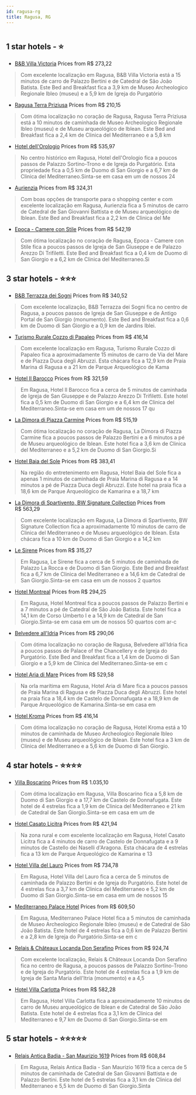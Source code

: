 ```yaml
---
id: ragusa-rg
title: Ragusa, RG
---
```


<center><img src="https://i.travelapi.com/hotels/42000000/41530000/41525600/41525555/e745e6ed_z.jpg" alt="" /></center>


##  1 star hotels - ⭐️

-    [B&B Villa Victoria](https://www.hurb.com/br/aud/https://www.hurb.com/br/hotels/ragusa/b-b-villa-victoria-HT-MTVW?cmp=18055) Prices from R$ 273,22
   > Com excelente localização em Ragusa, B&B Villa Victoria está a 15 minutos de carro de Palazzo Bertini e de Catedral de São João Batista.  Este Bed and Breakfast fica a 3,9 km de Museo Archeologico Regionale Ibleo (museu) e a 5,9 km de Igreja do Purgatório
-    [Ragusa Terra Priziusa](https://www.hurb.com/br/aud/https://www.hurb.com/br/hotels/ragusa/ragusa-terra-priziusa-HT-NOM4?cmp=18055) Prices from R$ 210,15
   > Com ótima localização no coração de Ragusa, Ragusa Terra Priziusa está a 10 minutos de caminhada de Museo Archeologico Regionale Ibleo (museu) e de Museu arqueológico de Iblean.  Este Bed and Breakfast fica a 2,4 km de Clinica del Mediterraneo e a 5,8 km 
-    [Hotel dell'Orologio](https://www.hurb.com/br/aud/https://www.hurb.com/br/hotels/ragusa/hotel-dell-orologio-HT-OP8N?cmp=18055) Prices from R$ 535,97
   > No centro histórico em Ragusa, Hotel dell'Orologio fica a poucos passos de Palazzo Sortino-Trono e de Igreja do Purgatório.  Esta propriedade fica a 0,5 km de Duomo di San Giorgio e a 6,7 km de Clinica del Mediterraneo.Sinta-se em casa em um de nossos 24 
-    [Aurienzia](https://www.hurb.com/br/aud/https://www.hurb.com/br/hotels/ragusa/aurienzia-HT-TGS0?cmp=18055) Prices from R$ 324,31
   > Com boas opções de transporte para o shopping center e com excelente localização em Ragusa, Aurienzia fica a 5 minutos de carro de Catedral de San Giovanni Battista e de Museu arqueológico de Iblean.  Este Bed and Breakfast fica a 2,2 km de Clinica del Me
-    [Epoca  - Camere con Stile](https://www.hurb.com/br/aud/https://www.hurb.com/br/hotels/ragusa/epoca-camere-con-stile-HT-108H?cmp=18055) Prices from R$ 542,19
   > Com ótima localização no coração de Ragusa, Epoca  - Camere con Stile fica a poucos passos de Igreja de San Giuseppe e de Palazzo Arezzo Di Trifiletti.  Este Bed and Breakfast fica a 0,4 km de Duomo di San Giorgio e a 6,2 km de Clinica del Mediterraneo.Si

##  3 star hotels - ⭐️⭐️⭐️

-    [B&B Terrazza dei Sogni](https://www.hurb.com/br/aud/https://www.hurb.com/br/hotels/ragusa/b-b-terrazza-dei-sogni-HT-D9G2?cmp=18055) Prices from R$ 340,52
   > Com excelente localização, B&B Terrazza dei Sogni fica no centro de Ragusa, a poucos passos de Igreja de San Giuseppe e de Antigo Portal de San Giorgio (monumento).  Este Bed and Breakfast fica a 0,6 km de Duomo di San Giorgio e a 0,9 km de Jardins Iblei.
-    [Turismo Rurale Cozzo di Papaleo](https://www.hurb.com/br/aud/https://www.hurb.com/br/hotels/ragusa/turismo-rurale-cozzo-di-papaleo-HT-Z25F?cmp=18055) Prices from R$ 416,14
   > Com excelente localização em Ragusa, Turismo Rurale Cozzo di Papaleo fica a aproximadamente 15 minutos de carro de Via del Mare e de Piazza Duca degli Abruzzi.  Esta chácara fica a 12,9 km de Praia Marina di Ragusa e a 21 km de Parque Arqueológico de Kama
-    [Hotel Il Barocco](https://www.hurb.com/br/aud/https://www.hurb.com/br/hotels/ragusa/hotel-il-barocco-HT-76H0?cmp=18055) Prices from R$ 321,59
   > Em Ragusa, Hotel Il Barocco fica a cerca de 5 minutos de caminhada de Igreja de San Giuseppe e de Palazzo Arezzo Di Trifiletti.  Este hotel fica a 0,5 km de Duomo di San Giorgio e a 6,4 km de Clinica del Mediterraneo.Sinta-se em casa em um de nossos 17 qu
-    [La Dimora di Piazza Carmine](https://www.hurb.com/br/aud/https://www.hurb.com/br/hotels/ragusa/la-dimora-di-piazza-carmine-HT-0Y8O?cmp=18055) Prices from R$ 515,19
   > Com ótima localização no coração de Ragusa, La Dimora di Piazza Carmine fica a poucos passos de Palazzo Bertini e a 6 minutos a pé de Museu arqueológico de Iblean.  Este hotel fica a 3,6 km de Clinica del Mediterraneo e a 5,2 km de Duomo di San Giorgio.Si
-    [Hotel Baia del Sole](https://www.hurb.com/br/aud/https://www.hurb.com/br/hotels/ragusa/hotel-baia-del-sole-HT-6VKC?cmp=18055) Prices from R$ 383,41
   > Na região do entretenimento em Ragusa, Hotel Baia del Sole fica a apenas 1 minutos de caminhada de Praia Marina di Ragusa e a 14 minutos a pé de Piazza Duca degli Abruzzi.  Este hotel na praia fica a 18,6 km de Parque Arqueológico de Kamarina e a 18,7 km 
-    [La Dimora di Spartivento, BW Signature Collection](https://www.hurb.com/br/aud/https://www.hurb.com/br/hotels/ragusa/la-dimora-di-spartivento-bw-signature-collection-HT-9QSM?cmp=18055) Prices from R$ 563,29
   > Com excelente localização em Ragusa, La Dimora di Spartivento, BW Signature Collection fica a aproximadamente 10 minutos de carro de Clinica del Mediterraneo e de Museu arqueológico de Iblean.  Esta chácara fica a 10 km de Duomo di San Giorgio e a 14,2 km
-    [Le Sirene](https://www.hurb.com/br/aud/https://www.hurb.com/br/hotels/ragusa/le-sirene-HT-SU0I?cmp=18055) Prices from R$ 315,27
   > Em Ragusa, Le Sirene fica a cerca de 5 minutos de caminhada de Palazzo La Rocca e de Duomo di San Giorgio.  Este Bed and Breakfast fica a 6,7 km de Clinica del Mediterraneo e a 14,6 km de Catedral de San Giorgio.Sinta-se em casa em um de nossos 2 quartos 
-    [Hotel Montreal](https://www.hurb.com/br/aud/https://www.hurb.com/br/hotels/ragusa/hotel-montreal-HT-2TC6?cmp=18055) Prices from R$ 294,25
   > Em Ragusa, Hotel Montreal fica a poucos passos de Palazzo Bertini e a 7 minutos a pé de Catedral de São João Batista.  Este hotel fica a 14,1 km de Corso Umberto I e a 14,9 km de Catedral de San Giorgio.Sinta-se em casa em um de nossos 50 quartos com ar-c
-    [Belvedere all'Idria](https://www.hurb.com/br/aud/https://www.hurb.com/br/hotels/ragusa/belvedere-all-idria-HT-8MEZ?cmp=18055) Prices from R$ 290,06
   > Com ótima localização no coração de Ragusa, Belvedere all'Idria fica a poucos passos de Palace of the Chancellery e de Igreja do Purgatório.  Este Bed and Breakfast fica a 1,4 km de Duomo di San Giorgio e a 5,9 km de Clinica del Mediterraneo.Sinta-se em c
-    [Hotel Aria di Mare](https://www.hurb.com/br/aud/https://www.hurb.com/br/hotels/ragusa/hotel-aria-di-mare-HT-6RNO?cmp=18055) Prices from R$ 529,58
   > Na orla marítima em Ragusa, Hotel Aria di Mare fica a poucos passos de Praia Marina di Ragusa e de Piazza Duca degli Abruzzi.  Este hotel na praia fica a 18,4 km de Castelo de Donnafugata e a 18,9 km de Parque Arqueológico de Kamarina.Sinta-se em casa em 
-    [Hotel Kroma](https://www.hurb.com/br/aud/https://www.hurb.com/br/hotels/ragusa/hotel-kroma-HT-KFQS?cmp=18055) Prices from R$ 416,14
   > Com ótima localização no coração de Ragusa, Hotel Kroma está a 10 minutos de caminhada de Museo Archeologico Regionale Ibleo (museu) e de Museu arqueológico de Iblean.  Este hotel fica a 3 km de Clinica del Mediterraneo e a 5,6 km de Duomo di San Giorgio.

##  4 star hotels - ⭐️⭐️⭐️⭐️

-    [Villa Boscarino](https://www.hurb.com/br/aud/https://www.hurb.com/br/hotels/ragusa/villa-boscarino-HT-1HKE?cmp=18055) Prices from R$ 1.035,10
   > Com ótima localização em Ragusa, Villa Boscarino fica a 5,8 km de Duomo di San Giorgio e a 17,7 km de Castelo de Donnafugata.  Este hotel de 4 estrelas fica a 1,9 km de Clinica del Mediterraneo e 21 km de Catedral de San Giorgio.Sinta-se em casa em um de 
-    [Hotel Casato Licitra](https://www.hurb.com/br/aud/https://www.hurb.com/br/hotels/ragusa/hotel-casato-licitra-HT-7SHL?cmp=18055) Prices from R$ 421,94
   > Na zona rural e com excelente localização em Ragusa, Hotel Casato Licitra fica a 4 minutos de carro de Castelo de Donnafugata e a 9 minutos de Castello dei Naselli d'Aragona.  Esta chácara de 4 estrelas fica a 13 km de Parque Arqueológico de Kamarina e 13
-    [Hotel Villa del Lauro](https://www.hurb.com/br/aud/https://www.hurb.com/br/hotels/ragusa/hotel-villa-del-lauro-HT-RJ3N?cmp=18055) Prices from R$ 734,78
   > Em Ragusa, Hotel Villa del Lauro fica a cerca de 5 minutos de caminhada de Palazzo Bertini e de Igreja do Purgatório.  Este hotel de 4 estrelas fica a 3,7 km de Clinica del Mediterraneo e 5,2 km de Duomo di San Giorgio.Sinta-se em casa em um de nossos 15 
-    [Mediterraneo Palace Hotel](https://www.hurb.com/br/aud/https://www.hurb.com/br/hotels/ragusa/mediterraneo-palace-hotel-HT-MFUR?cmp=18055) Prices from R$ 609,50
   > Em Ragusa, Mediterraneo Palace Hotel fica a 5 minutos de caminhada de Museo Archeologico Regionale Ibleo (museu) e de Catedral de São João Batista.  Este hotel de 4 estrelas fica a 0,6 km de Palazzo Bertini e a 2,8 km de Igreja do Purgatório.Sinta-se em c
-    [Relais & Châteaux Locanda Don Serafino](https://www.hurb.com/br/aud/https://www.hurb.com/br/hotels/ragusa/relais-chateaux-locanda-don-serafino-HT-EA35?cmp=18055) Prices from R$ 924,74
   > Com excelente localização, Relais & Châteaux Locanda Don Serafino fica no centro de Ragusa, a poucos passos de Palazzo Sortino-Trono e de Igreja do Purgatório.  Este hotel de 4 estrelas fica a 1,9 km de Igreja de Santa Maria dell'Itria (monumento) e a 4,5
-    [Hotel Villa Carlotta](https://www.hurb.com/br/aud/https://www.hurb.com/br/hotels/ragusa/hotel-villa-carlotta-HT-VDMM?cmp=18055) Prices from R$ 582,28
   > Em Ragusa, Hotel Villa Carlotta fica a aproximadamente 10 minutos de carro de Museu arqueológico de Iblean e de Catedral de São João Batista.  Este hotel de 4 estrelas fica a 3,1 km de Clinica del Mediterraneo e 9,7 km de Duomo di San Giorgio.Sinta-se em 

##  5 star hotels - ⭐️⭐️⭐️⭐️⭐️

-    [Relais Antica Badia - San Maurizio 1619](https://www.hurb.com/br/aud/https://www.hurb.com/br/hotels/ragusa/relais-antica-badia-san-maurizio-1619-HT-QJVH?cmp=18055) Prices from R$ 608,84
   > Em Ragusa, Relais Antica Badia - San Maurizio 1619 fica a cerca de 5 minutos de caminhada de Catedral de San Giovanni Battista e de Palazzo Bertini.  Este hotel de 5 estrelas fica a 3,1 km de Clinica del Mediterraneo e 5,5 km de Duomo di San Giorgio.Sinta
